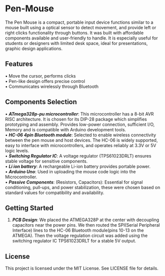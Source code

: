 # Pen-Mouse
The Pen Mouse is a compact, portable input device functions similar to a mouse built using a optical sensor to detect movement, and provide left or right clicks functionality through buttons. It was built with affordable components available and user-friendly to handle. It is especially useful for students or designers with limited desk space, ideal for presentations, graphic design applications.
## Features
• Move the cursor, performs clicks <br>
• Pen-like design offers precise control <br>
• Communicates wirelessly through Bluetooth
## Components Selection
• ___ATmega328p-pu microcontroller___: This microcontroller has a 8-bit AVR RISC architecture. It is chosen for its DIP-28 package which simplifies prototyping and assembly. Provides low-power connection, sufficient I/O, Memory and is compatible with Arduino development tools. <br>
• ___HC-06 4pin Bluetooth module___: Selected to enable wireless connectivity between the pen mouse and host devices. The HC-06 is widely supported, easy to interface with microcontrollers, and operates reliably at 3.3V or 5V logic levels. <br>
• ___Switching Regulator IC___: A voltage regulator (TPS61023DRLT) ensures stable voltage for sensitive components. <br>
• ___Li ion battery___: A rechargeable Li-ion battery provides portable power. <br>
• ___Arduino Uno___: Used in uploading the mouse code logic into the Microcontroller. <br>
• ___Passive Components___: (Resistors, Capacitors): Essential for signal conditioning, pull-ups, and power stabilization, these were chosen based on standard values for compatibility and availability.
## Getting Started
1. ___PCB Design___: We placed the ATMEGA328P at the center with decoupling capacitors near the power pins. We then routed the SPI(Serial Peripheral Interface) lines to the HC-06 Bluetooth module(pins 10-13 on the ATMEGA). Then the voltage regulation circuit was added using the switching regulator IC TPS61023DRLT for a stable 5V output.
## License
This project is licensed under the MIT License. See LICENSE file for details.
